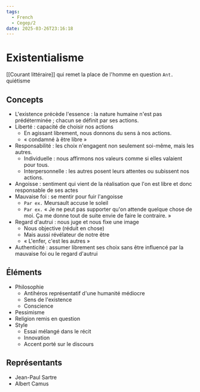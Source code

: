 ```yaml
---
tags:
  - French
  - Cegep/2
date: 2025-03-26T23:16:18
---
```


# Existentialisme

[[Courant littéraire]] qui remet la place de l'homme en question
`Ant.` quiétisme

## Concepts

- L'existence précède l'essence : la nature humaine n'est pas prédéterminée ; chacun se définit par ses actions.
- Liberté : capacité de choisir nos actions
	- En agissant librement, nous donnons du sens à nos actions.
	- « condamné à être libre »
- Responsabilité : les choix n'engagent non seulement soi-même, mais les autres.
	- Individuelle : nous affirmons nos valeurs comme si elles valaient pour tous.
	- Interpersonnelle : les autres posent leurs attentes ou subissent nos actions.
- Angoisse : sentiment qui vient de la réalisation que l'on est libre et donc responsable de ses actes
- Mauvaise foi : se mentir pour fuir l'angoisse
	- `Par ex.` Meursault accuse le soleil
	- `Par ex.` « Je ne peut pas supporter qu'on attende quelque chose de moi. Ça me donne tout de suite envie de faire le contraire. »
- Regard d'autrui : nous juge et nous fixe une image
	- Nous objective (réduit en chose)
	- Mais aussi révélateur de notre être
	- « L'enfer, c'est les autres »
- Authenticité : assumer librement ses choix sans être influencé par la mauvaise foi ou le regard d'autrui

## Éléments

- Philosophie
	- Antihéros représentatif d'une humanité médiocre
	- Sens de l'existence
	- Conscience
- Pessimisme
- Religion remis en question
- Style
	- Essai mélangé dans le récit
	- Innovation
	- Accent porté sur le discours

## Représentants

- Jean-Paul Sartre
- Albert Camus

